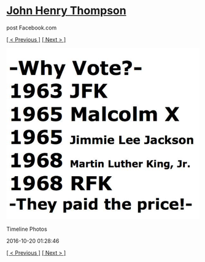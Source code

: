 # [John Henry Thompson](../README.md)
post Facebook.com

[[ < Previous ]](2016-10-20-3.md) [[ Next > ]](2016-09-21-1.md)

[![](../media/2016-10-20/Timeline-Photos-1.jpg)](../README.md)

Timeline Photos

2016-10-20 01:28:46

[[ < Previous ]](2016-10-20-3.md) [[ Next > ]](2016-09-21-1.md)